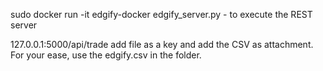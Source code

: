 
sudo docker run -it edgify-docker edgify_server.py - to execute the REST server


127.0.0.1:5000/api/trade
add file as a key and add the CSV as attachment.
For your ease, use the edgify.csv in the folder.

